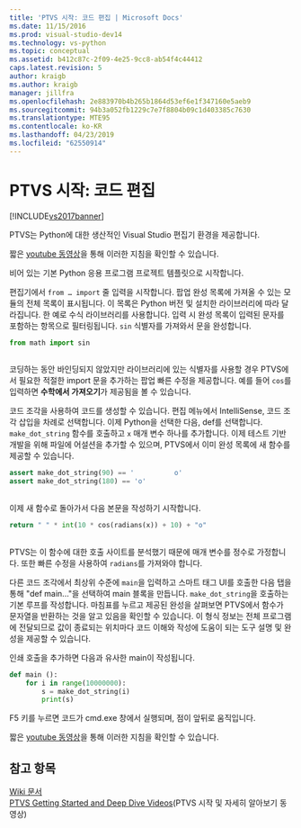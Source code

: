 ```yaml
---
title: 'PTVS 시작: 코드 편집 | Microsoft Docs'
ms.date: 11/15/2016
ms.prod: visual-studio-dev14
ms.technology: vs-python
ms.topic: conceptual
ms.assetid: b412c87c-2f09-4e25-9cc8-ab54f4c44412
caps.latest.revision: 5
author: kraigb
ms.author: kraigb
manager: jillfra
ms.openlocfilehash: 2e883970b4b265b1864d53ef6e1f347160e5aeb9
ms.sourcegitcommit: 94b3a052fb1229c7e7f8804b09c1d403385c7630
ms.translationtype: MTE95
ms.contentlocale: ko-KR
ms.lasthandoff: 04/23/2019
ms.locfileid: "62550914"
---
```

# <a name="getting-started-with-ptvs-editing-code"></a>PTVS 시작: 코드 편집
[!INCLUDE[vs2017banner](../includes/vs2017banner.md)]

PTVS는 Python에 대한 생산적인 Visual Studio 편집기 환경을 제공합니다.  
  
 짧은 [youtube 동영상](https://www.youtube.com/watch?v=uZGZNEyyeKs&index=3&list=PLReL099Y5nRdLgGAdrb_YeTdEnd23s6Ff)을 통해 이러한 지침을 확인할 수 있습니다.  
  
 비어 있는 기본 Python 응용 프로그램 프로젝트 템플릿으로 시작합니다.  
  
 편집기에서 `from … import` 줄 입력을 시작합니다.  팝업 완성 목록에 가져올 수 있는 모듈의 전체 목록이 표시됩니다.  이 목록은 Python 버전 및 설치한 라이브러리에 따라 달라집니다.  한 예로 수식 라이브러리를 사용합니다.  입력 시 완성 목록이 입력된 문자를 포함하는 항목으로 필터링됩니다.  `sin` 식별자를 가져와서 문을 완성합니다.  
  
```python  
from math import sin  
  
```  
  
 코딩하는 동안 바인딩되지 않았지만 라이브러리에 있는 식별자를 사용할 경우 PTVS에서 필요한 적절한 import 문을 추가하는 팝업 빠른 수정을 제공합니다.  예를 들어 `cos`를 입력하면 **수학에서 가져오기**가 제공됨을 볼 수 있습니다.  
  
 코드 조각을 사용하여 코드를 생성할 수 있습니다.  편집 메뉴에서 IntelliSense, 코드 조각 삽입을 차례로 선택합니다.  이제 Python을 선택한 다음, def를 선택합니다.  `make_dot_string` 함수를 호출하고 `x` 매개 변수 하나를 추가합니다.  이제 테스트 기반 개발을 위해 파일에 어설션을 추가할 수 있으며, PTVS에서 이미 완성 목록에 새 함수를 제공할 수 있습니다.  
  
```python  
assert make_dot_string(90) == '          o'  
assert make_dot_string(180) == 'o'  
  
```  
  
 이제 새 함수로 돌아가서 다음 본문을 작성하기 시작합니다.  
  
```python  
return " " * int(10 * cos(radians(x)) + 10) + "o"  
  
```  
  
 PTVS는 이 함수에 대한 호출 사이트를 분석했기 때문에 매개 변수를 정수로 가정합니다.   또한 빠른 수정을 사용하여 `radians`를 가져와야 합니다.  
  
 다른 코드 조각에서 최상위 수준에 `main`을 입력하고 스마트 태그 UI를 호출한 다음 탭을 통해 "def main..."을 선택하여 main 블록을 만듭니다.  `make_dot_string`을 호출하는 기본 루프를 작성합니다.  마침표를 누르고 제공된 완성을 살펴보면 PTVS에서 함수가 문자열을 반환하는 것을 알고 있음을 확인할 수 있습니다.  이 형식 정보는 전체 프로그램에 전달되므로 값이 종료되는 위치마다 코드 이해와 작성에 도움이 되는 도구 설명 및 완성을 제공할 수 있습니다.  
  
 인쇄 호출을 추가하면 다음과 유사한 main이 작성됩니다.  
  
```python  
def main ():  
    for i in range(10000000):  
        s = make_dot_string(i)  
        print(s)  
```  
  
 F5 키를 누르면 코드가 cmd.exe 창에서 실행되며, 점이 앞뒤로 움직입니다.  
  
 짧은 [youtube 동영상](https://www.youtube.com/watch?v=uZGZNEyyeKs&index=3&list=PLReL099Y5nRdLgGAdrb_YeTdEnd23s6Ff)을 통해 이러한 지침을 확인할 수 있습니다.  
  
## <a name="see-also"></a>참고 항목  
 [Wiki 문서](https://github.com/Microsoft/PTVS/wiki/Editor-Features)   
 [PTVS Getting Started and Deep Dive Videos](https://www.youtube.com/playlist?list=PLReL099Y5nRdLgGAdrb_YeTdEnd23s6Ff)(PTVS 시작 및 자세히 알아보기 동영상)
